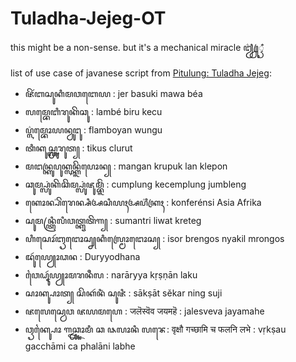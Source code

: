 # Tuladha-Jejeg-OT

this might be a non-sense. but it's a mechanical miracle ꦙ꦳ꦿꦾꦽꦀ

list of use case of javanese script from [Pitulung: Tuladha Jejeg](https://jv.wikipedia.org/wiki/Pitulung:Tuladha_Jejeg):
- ꦗꦼꦂꦧꦱꦸꦏꦶꦩꦮꦧꦺꦪ : jer basuki mawa béa
- ꦭꦩ꧀ꦧꦺꦧꦶꦫꦸꦏꦼꦕꦸ : lambé biru kecu
- ꦥ꦳꧀ꦭꦩ꧀ꦧꦺꦴꦪꦤ꧀ꦮꦸꦔꦸ : flamboyan wungu
- ꦠꦶꦏꦸꦱ꧀ꦕ꧀ꦭꦸꦫꦸꦠ꧀ : tikus clurut
- ꦩꦔꦤ꧀ꦏꦿꦸꦥꦸꦏ꧀ꦭꦤ꧀ꦏ꧀ꦭꦼꦥꦺꦴꦤ꧀ : mangan krupuk lan klepon
- ꦕꦸꦩ꧀ꦥ꧀ꦭꦸꦁꦏꦼꦕꦼꦩ꧀ꦥ꧀ꦭꦸꦁꦗꦸꦩ꧀ꦧ꧀ꦭꦼꦁ : cumplung kecemplung jumbleng
- ꦏꦺꦴꦤ꧀ꦥ꦳ꦼꦫꦺꦤ꧀ꦱꦶꦄꦱꦶꦪꦃꦄꦥ꦳ꦿꦶꦏꦃ : konferénsi Asia Afrika
- ꦱꦸꦩꦤ꧀ꦠꦿꦶꦭꦶꦮꦠ꧀ꦏꦽꦠꦼꦒ꧀ : sumantri liwat kreteg
- ꦲꦶꦱꦺꦴꦂꦧꦽꦔꦺꦴꦱ꧀ꦚꦏꦶꦭ꧀ꦩꦿꦺꦴꦔꦺꦴꦱ꧀ : isor brengos nyakil mrongos
- ꦢꦸꦂꦪꦾꦺꦴꦣꦤ : Duryyodhana
- ꦮꦻꦝꦹꦂꦪꦾꦴꦩꦫꦤꦷꦭ : narāryya kṛṣṇān laku
- ꦱꦴꦏ꧀ꦰꦴꦠ꧀ ꦱꦼꦏꦂꦤꦶꦁ ꦱꦸꦗꦶ : sākṣāt sěkar ning suji
- ꦗꦭꦺꦱ꧀ꦮꦺꦮ ꦗꦪꦩꦲꦺ : जलॆस्वॆव जयमहॆ : jalesveva jayamahe
- ꦮꦽꦏ꧀ꦰꦻꦴ ꦒꦕ꧀ꦖꦴꦩꦶ ꦕ ꦦꦭꦴꦤꦶ ꦭꦨꦺ: वृक्षौ गच्छामि च फलनि लभे : vṛkṣau gacchāmi ca phalāni labhe
